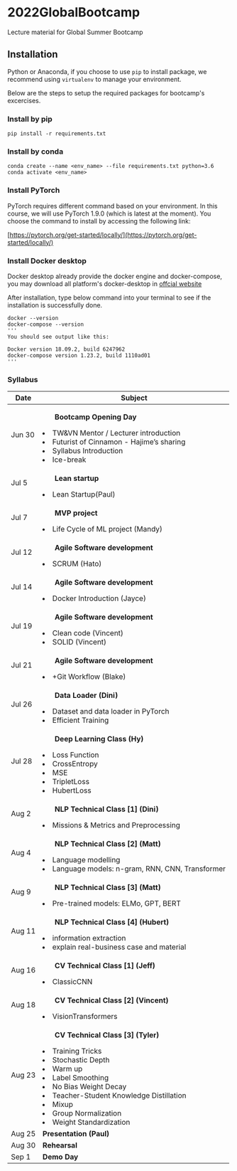 # 2022GlobalBootcamp
Lecture material for Global Summer Bootcamp

## Installation

Python  or Anaconda, if you choose to use `pip` to install package, we
recommend using `virtualenv` to manage your environment.

Below are the steps to setup the required packages for bootcamp's excercises.
### Install by pip

```
pip install -r requirements.txt
```

### Install by conda

```
conda create --name <env_name> --file requirements.txt python=3.6
conda activate <env_name>
```

### Install PyTorch

PyTorch requires different command based on your environment. In this course,
we will use PyTorch 1.9.0 (which is latest at the moment). You choose the
command to install by accessing the following link:

[https://pytorch.org/get-started/locally/](https://pytorch.org/get-started/locally/)

### Install Docker desktop

Docker desktop already provide the docker engine and docker-compose, you may download all platform's docker-desktop in [offcial website](https://www.docker.com/products/docker-desktop/)

After installation, type below command into your terminal to see if the installation is successfully done.
        
    docker --version
    docker-compose --version
    '''
    You should see output like this:
    
    Docker version 18.09.2, build 6247962
    docker-compose version 1.23.2, build 1110ad01
    '''


### Syllabus

| Date | Subject |
|--- | --- |
| Jun 30 | <ul>**Bootcamp Opening Day**</ul><li>TW&VN Mentor / Lecturer introduction</li><li>Futurist of Cinnamon - Hajime’s sharing</li><li>Syllabus Introduction</li><li>Ice-break</li> |
Jul 5 | <ul>**Lean startup**</ul><li>Lean Startup(Paul)</li>|
Jul 7 | <ul>**MVP project**</ul><li>Life Cycle of ML project (Mandy)</li>|
Jul 12 | <ul>**Agile Software development**</ul><li>SCRUM (Hato)</li>|
Jul 14 | <ul>**Agile Software development**</ul><li>Docker Introduction (Jayce)</li> |
Jul 19 | <ul>**Agile Software development**</ul><li>Clean code (Vincent)</li><li>SOLID (Vincent)</li>|
Jul 21 | <ul>**Agile Software development**</ul><li>+Git Workflow (Blake)</li>|
Jul 26 | <ul>**Data Loader (Dini)**</ul><li>Dataset and data loader in PyTorch</li><li>Efficient Training</li>|
Jul 28 | <ul>**Deep Learning Class (Hy)**</ul><li>Loss Function</li><li>CrossEntropy</li><li>MSE</li><li>TripletLoss</li><li>HubertLoss</li>|
Aug 2 | <ul>**NLP Technical Class [1] (Dini)**</ul><li>Missions & Metrics and Preprocessing</li>|
Aug 4 | <ul>**NLP Technical Class [2] (Matt)**</ul><li>Language modelling</li><li>Language models: n-gram, RNN, CNN, Transformer</li>|
Aug 9 | <ul>**NLP Technical Class [3]  (Matt)**</ul><li>Pre-trained models: ELMo, GPT, BERT</li>|
Aug 11 | <ul>**NLP Technical Class [4] (Hubert)**</ul><li>information extraction </li><li>explain real-business case and material </li>|
Aug 16 | <ul>**CV Technical Class [1]  (Jeff)**</ul><li>ClassicCNN</li>|
Aug 18 | <ul>**CV Technical Class [2] (Vincent)**</ul><li>VisionTransformers</li>|
Aug 23 | <ul>**CV Technical Class [3] (Tyler)**</ul><li>Training Tricks</li><li>Stochastic Depth</li><li>Warm up</li><li>Label Smoothing</li><li>No Bias Weight Decay</li><li>Teacher-Student Knowledge Distillation</li><li>Mixup</li><li>Group Normalization</li><li>Weight Standardization</li>|
Aug 25 | **Presentation (Paul)**|
Aug 30 | **Rehearsal** |
Sep 1 | **Demo Day** |

